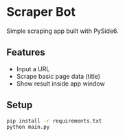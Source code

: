 # Scraper Bot

Simple scraping app built with PySide6.

## Features

- Input a URL
- Scrape basic page data (title)
- Show result inside app window

## Setup

```bash
pip install -r requirements.txt
python main.py
```
